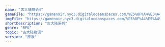 ```yaml
---
name: "古大陆物语4"
gameFile: "https://gamenoir.nyc3.digitaloceanspaces.com/%E5%8F%A4%E5%A4%A7%E9%99%86%E7%89%A9%E8%AF%AD4/fs4.zip"
imgFile: "https://gamenoir.nyc3.digitaloceanspaces.com/%E5%8F%A4%E5%A4%A7%E9%99%86%E7%89%A9%E8%AF%AD4/original.webp"
shortDescription: "古大陆系列"
genre: "RPG"
topic: "古大陆物语"
version: "原版"
---
```

